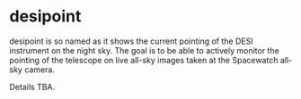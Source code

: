 # desipoint

desipoint is so named as it shows the current pointing of the DESI instrument on the night sky.
The goal is to be able to actively monitor the pointing of the telescope on live all-sky
images taken at the Spacewatch all-sky camera.

Details TBA.
